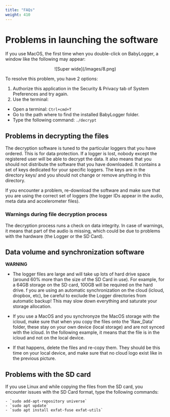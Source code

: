 ```yaml
---
title: "FAQs"
weight: 410
---
```


<style>
#docs-faqs{
    font-size: 1.1rem;
    font-weight: bold;
}
</style>

# Problems in launching the software
If you use MacOS, the first time when you double-click on BabyLogger, a window like the following may appear:

<center>![Super wide](/images/8.png)</center>

To resolve this problem, you have 2 options:

1) Authorize this application in the Security & Privacy tab of System Preferences and try again.
2) Use the terminal:
- Open a terminal: `Ctrl+cmd+T`
- Go to the path where to find the installed BabyLogger folder.
- Type the following command: `./decrypt`


## Problems in decrypting the files
The decryption software is tuned to the particular loggers that you have ordered. This is for data protection. If a logger is lost, nobody except the registered user will be able to decrypt the data. It also means that you should not distribute the software that you have downloaded. It contains a set of keys dedicated for your specific loggers. The keys are in the directory keys/ and you should not change or remove anything in this directory.

If you encounter a problem, re-download the software and make sure that you are using the correct set of loggers (the logger IDs appear in the audio, meta data and accelerometer files).

### Warnings during file decryption process
The decryption process runs a check on data integrity. In case of warnings, it means that part of the audio is missing, which could be due to problems with the hardware (the Logger or the SD Card).

## Data volume and synchronization software
**WARNING**

- The logger files are large and will take up lots of hard drive space (around 60% more than the size of the SD Card in use). For example, for a 64GB storage on the SD card, 100GB will be required on the hard drive. f you are using an automatic synchronization on the cloud (icloud, dropbox, etc), be careful to exclude the Logger directories from automatic backup! This may slow down everything and saturate your storage allocation.

- If you use a MacOS and you synchronyze the MacOS storage with the icloud, make sure that when you copy the files onto the 'Raw_Data' folder, these stay on your own device (local storage) and are not synced with the icloud.
In the following example, it means that the file is in the icloud and not on the local device.

- If that happens, delete the files and re-copy them. They should be this time on your local device, and make sure that no cloud logo exist like in the previous picture.

## Problems with the SD card
If you use Linux and while copying the files from the SD card, you encounter issues with the SD Card format, type the following commands:

    - `sudo add-apt-repository universe`
    - `sudo apt update`
    - `sudo apt install exfat-fuse exfat-utils`
